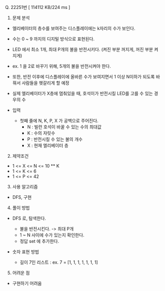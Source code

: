 Q. 22251번 [ 114112 KB/224 ms ]

1. 문제 분석
- 엘리베이터의 층수를 보여주는 디스플레이에는 k자리의 수가 보인다.
- 수는 0 ~ 9 까지의 디지털 방식으로 표현된다.


- LED 에서 최소 1개, 최대 P개의 불을 반전시키다. (켜진 부분 꺼지게, 꺼진 부분 켜지게)
- ex. 1 을 2로 바꾸기 위해, 5개의 불을 반전시켜야 한다.
- 또한, 반전 이후에 디스플레이에 올바른 수가 보여지면서 1 이상 N이하가 되도록 바꿔서 사람들을 헷갈리게 할 예정


- 실제 엘리베이터가 X층에 멈춰있을 때, 호석이가 반전시킬 LED를 고를 수 있는 경우의 수


- 입력
  - 첫째 줄에 N, K, P, X 가 공백으로 주어진다.
    - N : 빌런 호석이 바꿀 수 있는 수의 최대값
    - K : 수의 자릿수
    - P : 반전시킬 수 있는 불의 개수
    - X : 현재 엘리베이터 층

2. 제약조건
- 1 <= X <= N <= 10 ** K
- 1 <= K <= 6
- 1 <= P <= 42

3. 사용 알고리즘
- DFS, 구현

4. 풀이 방법
- DFS 로, 탐색한다.
  - 불을 반전시킨다. -> 최대 P개
  - 1 ~ N 사이에 수가 있는지 확인한다.
  - 정답 set 에 추가한다.

- 숫자 표현 방법
  - 길이 7인 리스트 : ex. 7 = [1, 1, 1, 1, 1, 1, 1]

5. 어려운 점
- 구현하기 어려움